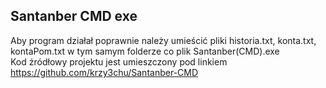 ## Santanber CMD exe
Aby program działał poprawnie należy umieścić pliki historia.txt, konta.txt, kontaPom.txt w tym samym folderze co plik Santanber(CMD).exe  
Kod źródłowy projektu jest umieszczony pod linkiem https://github.com/krzy3chu/Santanber-CMD
